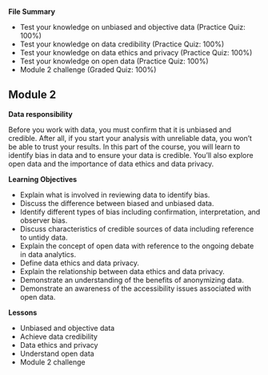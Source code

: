 **File Summary**
- Test your knowledge on unbiased and objective data (Practice Quiz: 100%)
- Test your knowledge on data credibility (Practice Quiz: 100%)
- Test your knowledge on data ethics and privacy (Practice Quiz: 100%)
- Test your knowledge on open data (Practice Quiz: 100%)
- Module 2 challenge (Graded Quiz: 100%)

## Module 2
**Data responsibility**

Before you work with data, you must confirm that it is unbiased and credible. After all, if you start your analysis with unreliable data, you won’t be able to trust your results. In this part of the course, you will learn to identify bias in data and to ensure your data is credible. You’ll also explore open data and the importance of data ethics and data privacy.

**Learning Objectives**
- Explain what is involved in reviewing data to identify bias.
- Discuss the difference between biased and unbiased data.
- Identify different types of bias including confirmation, interpretation, and observer bias.
- Discuss characteristics of credible sources of data including reference to untidy data.
- Explain the concept of open data with reference to the ongoing debate in data analytics.
- Define data ethics and data privacy.
- Explain the relationship between data ethics and data privacy.
- Demonstrate an understanding of the benefits of anonymizing data.
- Demonstrate an awareness of the accessibility issues associated with open data.

**Lessons**
- Unbiased and objective data
- Achieve data credibility
- Data ethics and privacy
- Understand open data
- Module 2 challenge

